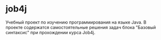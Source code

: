 # job4j
Учебный проект по изучению программирования на языке Java.
В проекте содержатся самостоятельные решения задач блока "Базовый синтаксис" при прохождении курса Job4j.
